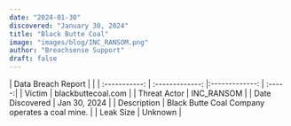 ```yaml
---
date: "2024-01-30"
discovered: "January 30, 2024"
title: "Black Butte Coal"
image: "images/blog/INC_RANSOM.png"
author: "Breachsense Support"
draft: false
---
```


| Data Breach Report           |              | 
| :-----------: | :-------------:     |:-------------:    | :-----:|
| Victim      | blackbuttecoal.com      | 
| Threat Actor      | INC_RANSOM      | 
| Date Discovered      | Jan 30, 2024      | 
| Description      | Black Butte Coal Company operates a coal mine.      | 
| Leak Size      | Unknown      | 

